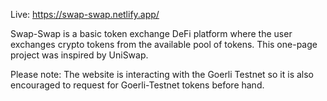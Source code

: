 
Live: https://swap-swap.netlify.app/

Swap-Swap is a basic token exchange DeFi platform where the user exchanges crypto tokens from the available pool of tokens.
This one-page project was inspired by UniSwap.

Please note: The website is interacting with the Goerli Testnet so it is also encouraged to request for Goerli-Testnet tokens before hand.
